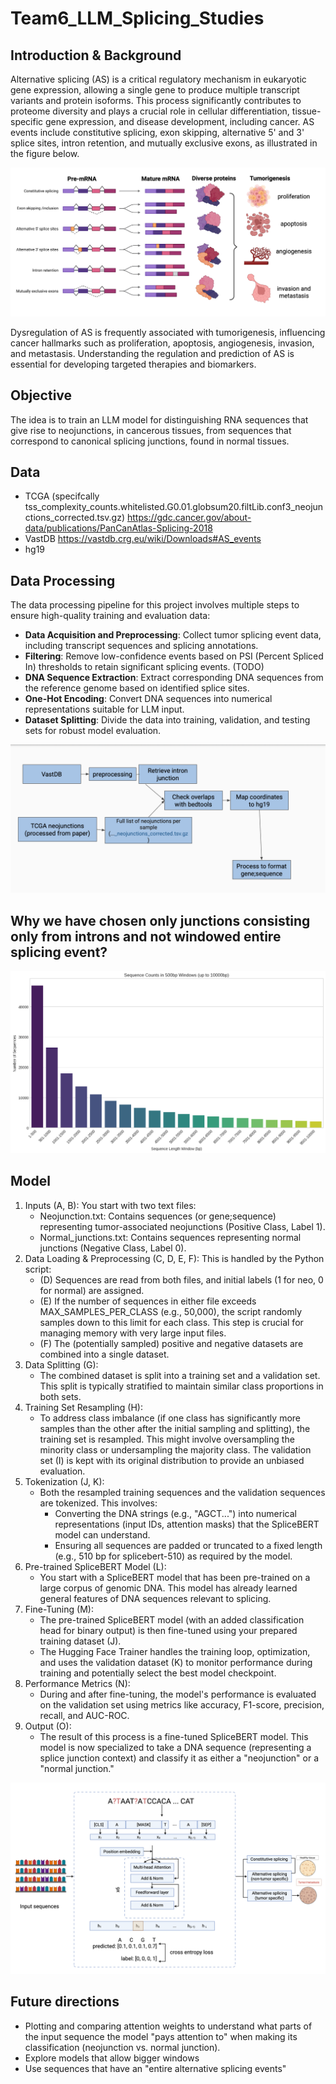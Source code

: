 # Team6_LLM_Splicing_Studies

## Introduction & Background

Alternative splicing (AS) is a critical regulatory mechanism in eukaryotic gene expression, allowing a single gene to produce multiple transcript variants and protein isoforms. This process significantly contributes to proteome diversity and plays a crucial role in cellular differentiation, tissue-specific gene expression, and disease development, including cancer. AS events include constitutive splicing, exon skipping, alternative 5' and 3' splice sites, intron retention, and mutually exclusive exons, as illustrated in the figure below.

![Alternative Splicing Mechanisms](alternative_splicing.png)

Dysregulation of AS is frequently associated with tumorigenesis, influencing cancer hallmarks such as proliferation, apoptosis, angiogenesis, invasion, and metastasis. Understanding the regulation and prediction of AS is essential for developing targeted therapies and biomarkers.

## Objective

The idea is to train an LLM model for distinguishing RNA sequences that give rise to neojunctions, in cancerous tissues, from sequences that correspond to canonical splicing junctions, found in normal tissues. 


## Data
- TCGA (specifcally tss_complexity_counts.whitelisted.G0.01.globsum20.filtLib.conf3_neojunctions_corrected.tsv.gz) https://gdc.cancer.gov/about-data/publications/PanCanAtlas-Splicing-2018
- VastDB https://vastdb.crg.eu/wiki/Downloads#AS_events
- hg19 
## Data Processing

The data processing pipeline for this project involves multiple steps to ensure high-quality training and evaluation data:

- **Data Acquisition and Preprocessing**: Collect tumor splicing event data, including transcript sequences and splicing annotations.
- **Filtering**: Remove low-confidence events based on PSI (Percent Spliced In) thresholds to retain significant splicing events. (TODO)
- **DNA Sequence Extraction**: Extract corresponding DNA sequences from the reference genome based on identified splice sites.
- **One-Hot Encoding**: Convert DNA sequences into numerical representations suitable for LLM input.
- **Dataset Splitting**: Divide the data into training, validation, and testing sets for robust model evaluation.

![Process](Process_data.png)

## Why we have chosen only junctions consisting only from introns and not windowed entire splicing event?
![Windows](sequence_counts_in_500bp.png)

## Model
1. Inputs (A, B): You start with two text files:
    * Neojunction.txt: Contains sequences (or gene;sequence) representing tumor-associated neojunctions (Positive Class, Label 1).
    * Normal_junctions.txt: Contains sequences representing normal junctions (Negative Class, Label 0).
2. Data Loading & Preprocessing (C, D, E, F): This is handled by the Python script:
    * (D) Sequences are read from both files, and initial labels (1 for neo, 0 for normal) are assigned.
    * (E) If the number of sequences in either file exceeds MAX_SAMPLES_PER_CLASS (e.g., 50,000), the script randomly samples down to this limit for each class. This step is crucial for managing memory with very large input files.
    * (F) The (potentially sampled) positive and negative datasets are combined into a single dataset.
3. Data Splitting (G):
    * The combined dataset is split into a training set and a validation set. This split is typically stratified to maintain similar class proportions in both sets.
4. Training Set Resampling (H):
    * To address class imbalance (if one class has significantly more samples than the other after the initial sampling and splitting), the training set is resampled. This might involve oversampling the minority class or undersampling the majority class. The validation set (I) is kept with its original distribution to provide an unbiased evaluation.
5. Tokenization (J, K):
    * Both the resampled training sequences and the validation sequences are tokenized. This involves:
        * Converting the DNA strings (e.g., "AGCT...") into numerical representations (input IDs, attention masks) that the SpliceBERT model can understand.
        * Ensuring all sequences are padded or truncated to a fixed length (e.g., 510 bp for splicebert-510) as required by the model.
6. Pre-trained SpliceBERT Model (L):
    * You start with a SpliceBERT model that has been pre-trained on a large corpus of genomic DNA. This model has already learned general features of DNA sequences relevant to splicing.
7. Fine-Tuning (M):
    * The pre-trained SpliceBERT model (with an added classification head for binary output) is then fine-tuned using your prepared training dataset (J).
    * The Hugging Face Trainer handles the training loop, optimization, and uses the validation dataset (K) to monitor performance during training and potentially select the best model checkpoint.
8. Performance Metrics (N):
    * During and after fine-tuning, the model's performance is evaluated on the validation set using metrics like accuracy, F1-score, precision, recall, and AUC-ROC.
9. Output (O):
    * The result of this process is a fine-tuned SpliceBERT model. This model is now specialized to take a DNA sequence (representing a splice junction context) and classify it as either a "neojunction" or a "normal junction."


![Model Workflow](as_model.png)


## Future directions
- Plotting and comparing attention weights to understand what parts of the input sequence the model "pays attention to" when making its classification (neojunction vs. normal junction). 
- Explore models that allow bigger windows
- Use sequences that have an "entire alternative splicing events"
